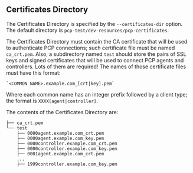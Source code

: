 ## Certificates Directory

The Certificates Directory is specified by the `--certificates-dir` option.
The default directory is `pcp-test/dev-resources/pcp-certificates`.

The Certificates Directory must contain the CA certificate that will be used to
authenticate PCP connections; such certificate file must be named `ca_crt.pem`.
Also, a subdirectory named `test` should store the pairs of SSL keys and signed
certificates that will be used to connect PCP agents and controllers. Lots of
them are required!
The names of those certificate files must have this format:

    `<COMMON NAME>.example.com_[crt|key].pem`

Where each common name has an integer prefix followed by a client type; the
format is `XXXX[agent|controller]`.

The contents of the Certificates Directory are:

    ├── ca_crt.pem
    └── test
        ├── 0000agent.example.com_crt.pem
        ├── 0000agent.example.com_key.pem
        ├── 0000controller.example.com_crt.pem
        ├── 0000controller.example.com_key.pem
        ├── 0001agent.example.com_crt.pem
        ...
        ├── 1999controller.example.com_key.pem
